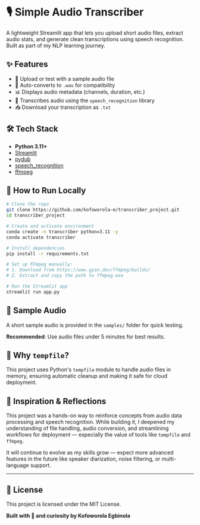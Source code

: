 
# 🎙️ Simple Audio Transcriber

A lightweight Streamlit app that lets you upload short audio files, extract audio stats, and generate clean transcriptions using speech recognition. Built as part of my NLP learning journey.


## ✨ Features

- 📂 Upload or test with a sample audio file  
- 🔄 Auto-converts to `.wav` for compatibility  
- 📊 Displays audio metadata (channels, duration, etc.)  
- 📝 Transcribes audio using the `speech_recognition` library  
- 📥 Download your transcription as `.txt`  


## 🛠️ Tech Stack

- **Python 3.11+**
- [Streamlit](https://streamlit.io/)
- [pydub](https://github.com/jiaaro/pydub)
- [speech_recognition](https://pypi.org/project/SpeechRecognition/)
- [ffmpeg](https://ffmpeg.org/)


## 🚀 How to Run Locally

```bash
# Clone the repo
git clone https://github.com/kofoworola-e/transcriber_project.git
cd transcriber_project

# Create and activate environment
conda create -n transcriber python=3.11 -y
conda activate transcriber

# Install dependencies
pip install -r requirements.txt

# Set up FFmpeg manually:
# 1. Download from https://www.gyan.dev/ffmpeg/builds/
# 2. Extract and copy the path to ffmpeg.exe

# Run the Streamlit app
streamlit run app.py
```

## 🧪 Sample Audio

A short sample audio is provided in the `samples/` folder for quick testing.

**Recommended**: Use audio files under 5 minutes for best results.


## 🧼 Why `tempfile`?

This project uses Python's `tempfile` module to handle audio files in memory, ensuring automatic cleanup and making it safe for cloud deployment.


## 🧠 Inspiration & Reflections

This project was a hands-on way to reinforce concepts from audio data processing and speech recognition. While building it, I deepened my understanding of file handling, audio conversion, and streamlining workflows for deployment — especially the value of tools like `tempfile` and `ffmpeg`.

It will continue to evolve as my skills grow — expect more advanced features in the future like speaker diarization, noise filtering, or multi-language support.


---

## 📄 License

This project is licensed under the MIT License.

**Built with 💙 and curiosity by Kofoworola Egbinola**
